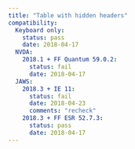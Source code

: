 ```yaml
---
title: "Table with hidden headers"
compatibility:
  Keyboard only:
    status: pass
    date: 2018-04-17
  NVDA:
    2018.1 + FF Quantum 59.0.2:
      status: fail
      date: 2018-04-17
  JAWS:
    2018.3 + IE 11:
      status: fail
      date: 2018-04-23
      comments: "recheck"
    2018.3 + FF ESR 52.7.3:
      status: pass
      date: 2018-04-17
---
```

